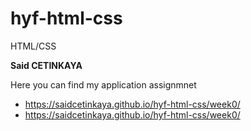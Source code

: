 # hyf-html-css
HTML/CSS

**Said CETINKAYA**


Here you can find my application assignmnet

- <a href="https://saidcetinkaya.github.io/hyf-html-css/week0/" rel="nofollow">https://saidcetinkaya.github.io/hyf-html-css/week0/</a>
- <a href="https://saidcetinkaya.github.io/hyf-html-css/week0/" rel="nofollow">https://saidcetinkaya.github.io/hyf-html-css/week0/</a>
